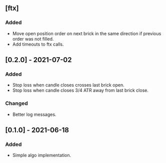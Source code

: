 ## [ftx]
### Added
- Move open position order on next brick in the same direction if previous order was not filled.
- Add timeouts to ftx calls.

## [0.2.0] - 2021-07-02
### Added
- Stop loss when candle closes crosses last brick open.
- Stop loss when candle closes 3/4 ATR away from last brick close.

### Changed
- Better log messages.

## [0.1.0] - 2021-06-18
### Added
- Simple algo implementation.